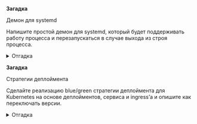 **Загадка**

Демон для systemd

Напишите простой демон для systemd, который будет поддерживать работу процесса и перезапускаться в случае выхода из строя процесса.

<details>
  <summary>Отгадка</summary>
  Будем делать всё очень минималистично, но так, чтобы нескучно. Для минимализма сервисом будет netcat, пишущий в локальный файл:
  
  ```bash
  netcat -4 -l 3333 >> /tmp/dump
  ```
  А для веселья будем проверять non-privileged services, которые завезли в SystemD 239. Нужно же когда-нибудь это попробовать.
  Создадим директорию и юнит-файл:
  ```bash
onboard@dceu0858:~$ mkdir -p .config/systemd/user/
onboard@dceu0858:~$ cat >.config/systemd/user/mytest.service
[Unit]
Description="A test service"

[Service]
ExecStart=/bin/sh -c '/usr/bin/netcat -4 -l 3333 >> /tmp/dump'
Type=simple
Restart=always
```
Небольшие пояснения. Сознательно опущены After, Requres и прочее. /bin/sh вызывается для того, чтобы наш редирект в файл работал. По умолчанию SystemD не запускает никакого командного интерпретатора, а просто передаёт всё, что после имени бинарника, в качестве параметров. Type=simple потому, что sh умрёт вслед за netcat'ом, поскольку ему будет больше нечего делать. Ну, и Restart=always будет перезапускать сервис всегда, даже если exit code == 0.

Скажем, что systemd-userd для моего пользователя должен стартовать вместе с системой, иначе сервис умрёт при выходе пользователя из системы:
```bash
onboard@dceu0858:~$ sudo loginctl enable-linger onboard
```
Загрузим новые юниты:
```bash
onboard@dceu0858:~$ systemctl --user daemon-reload
```
Запустим, проверим статус:
```bash
onboard@dceu0858:~$ systemctl --user start mytest
onboard@dceu0858:~$ systemctl --user status mytest
● mytest.service - "A test service"
     Loaded: loaded (/home/onboard/.config/systemd/user/mytest.service; static; vendor preset: enabled)
     Active: active (running) since Thu 2021-04-15 10:21:57 CEST; 4s ago
   Main PID: 24886 (sh)
     CGroup: /user.slice/user-1000.slice/user@1000.service/mytest.service
             ├─24886 /bin/sh -c /usr/bin/netcat -4 -l 3333 >> /tmp/dump
             └─24887 /usr/bin/netcat -4 -l 3333

Apr 15 10:21:57 dceu0858 systemd[24709]: Started "A test service".
```

Убъём процесс и посмотрим, перезапустился ли он:
```bash
onboard@dceu0858:~$ kill 24887
onboard@dceu0858:~$ systemctl --user status mytest
● mytest.service - "A test service"
     Loaded: loaded (/home/onboard/.config/systemd/user/mytest.service; static; vendor preset: enabled)
     Active: active (running) since Thu 2021-04-15 10:22:27 CEST; 2s ago
   Main PID: 24890 (sh)
     CGroup: /user.slice/user-1000.slice/user@1000.service/mytest.service
             ├─24890 /bin/sh -c /usr/bin/netcat -4 -l 3333 >> /tmp/dump
             └─24891 /usr/bin/netcat -4 -l 3333

Apr 15 10:22:27 dceu0858 systemd[24709]: mytest.service: Scheduled restart job, restart counter is at 1.
Apr 15 10:22:27 dceu0858 systemd[24709]: Stopped "A test service".
Apr 15 10:22:27 dceu0858 systemd[24709]: Started "A test service".
```
Всё работает ровно как и заказано.
</details>


**Загадка**

Стратегии деплоймента

Сделайте реализацию blue/green стратегии деплоймента для Kubernetes на основе деплойментов, сервиса и ingress’а и опишите как переключать версии.


<details>
  <summary>Отгадка</summary>

В качестве примера приложений возьмём просто Apache двух разных версий.
Репликасет с Apache 2.4.41:
```bash
$ curl https://raw.githubusercontent.com/Gutttlt/kube-play/main/blue-green-deploy-v1.yaml
# V1: httpd 2.4.41
apiVersion: apps/v1
kind: Deployment
metadata:
  name: app-v1
spec:
  selector:
    matchLabels:
      app: app-v1
  replicas: 2
  template:
    metadata:
      labels:
        app: app-v1
    spec:
      containers:
        - name: app-v1
          image: docker.io/library/httpd:2.4.41
          ports:
            - containerPort: 80
```

То же, но с Apache 2.4.46:
```bash
$ curl https://raw.githubusercontent.com/Gutttlt/kube-play/main/blue-green-deploy-v2.yaml
# V2: httpd 2.4.46
apiVersion: apps/v1
kind: Deployment
metadata:
  name: app-v2
spec:
  selector:
    matchLabels:
      app: app-v2
  replicas: 2
  template:
    metadata:
      labels:
        app: app-v2
    spec:
      containers:
        - name: app-v2
          image: docker.io/library/httpd:2.4.46
          ports:
            - containerPort: 80
```

Применим оба:
```bash
$ kubectl apply -f https://raw.githubusercontent.com/Gutttlt/kube-play/main/blue-green-deploy-v1.yaml
deployment.apps/app-v1 created
$ kubectl apply -f https://raw.githubusercontent.com/Gutttlt/kube-play/main/blue-green-deploy-v2.yaml
deployment.apps/app-v2 created
```

Убедимся, что всё поднялось (ну, или ещё поднимается, слишком поздно заметил):
```bash
$ kubectl get rs,pods
NAME                                DESIRED   CURRENT   READY   AGE
replicaset.apps/app-v1-5d5dfcc7b    2         2         0       10s
replicaset.apps/app-v2-7c97464cdf   2         2         0       6s

NAME                          READY   STATUS              RESTARTS   AGE
pod/app-v1-5d5dfcc7b-88dnf    0/1     ContainerCreating   0          10s
pod/app-v1-5d5dfcc7b-rlpwh    0/1     ContainerCreating   0          10s
pod/app-v2-7c97464cdf-lvck4   0/1     ContainerCreating   0          6s
pod/app-v2-7c97464cdf-rbp8b   0/1     ContainerCreating   0          6s
```

Далее можно пойти двумя путями: сделать сервис, который будем переключать между репликасетами, или же несколько сервисов, и переключать между ними будем на уровне трафик-менеджера. Из текста задания неясно, каким именно способом это должно быть реализовано, поэтому выбираем любой разумный. В данном случае будем переключать в сервисе (хотя вариант с переключением в ингрессе почему-то кажется более правильным).

Оределим сервис, посылающий на первую версию приложения:
```bash
$ curl https://raw.githubusercontent.com/Gutttlt/kube-play/main/blue-green-deploy-service.yaml
# A service
apiVersion: v1
kind: Service
metadata:
  name: service
spec:
  selector:
    app: app-v1
  ports:
    - protocol: TCP
      port: 80
      targetPort: 80
```

Применим и убедимся, что он живой:
```bash
$ kubectl apply -f https://raw.githubusercontent.com/Gutttlt/kube-play/main/blue-green-deploy-service.yaml
service/service created
$ kubectl get services
NAME         TYPE        CLUSTER-IP      EXTERNAL-IP   PORT(S)   AGE
kubernetes   ClusterIP   10.96.0.1       <none>        443/TCP   53s
service      ClusterIP   10.96.163.180   <none>        80/TCP    6s
```
Теперь посмотрим, куда же он нас в действительности посылает:
```bash
$ curl -sD - http://10.96.163.180 | grep Apache
Server: Apache/2.4.41 (Unix)
```
Отлично, а теперь поменяем версию приложения на v2 (которая с Apache 2.4.46) и применим изменения:
```bash
$ curl -s  https://raw.githubusercontent.com/Gutttlt/kube-play/main/blue-green-deploy-service.yaml | sed -e 's/app-v1/app-v2/' | kubectl apply -f -
service/service configured
```
Куда нас теперь посылают?
```bash
$ curl -sD - http://10.96.163.180 | grep Apache
Server: Apache/2.4.46 (Unix)
```
Именно, в 2.4.46, как мы и хотели. Старые поды при этом живут, поскольку мы не просили их убивать. Потом можно убрать с помощью kubectl delete -f ...

Теперь убедимся, что у нас крутится какой-нибудь ингресс-контроллер:
```bash
$ kubectl get pods --namespace=kube-system | grep ingress
nginx-ingress-controller-6fc5bcc8c9-czkwf   0/1     Running   0          28s
```
Определим, что хотим отправить /app на наш сервис:
```bash
$ curl  https://raw.githubusercontent.com/Gutttlt/kube-play/main/blue-green-deploy-ingress.yaml
apiVersion: networking.k8s.io/v1beta1
kind: Ingress
metadata:
  name: app-ingress
  annotations: 
    nginx.ingress.kubernetes.io/rewrite-target: /
spec:
  rules:
    - http:
        paths:
        - path: /app
          backend:
            serviceName: service
            servicePort: 80
```

Применим, насладимся:
```bash
$ kubectl apply -f  https://raw.githubusercontent.com/Gutttlt/kube-play/main/blue-green-deploy-ingress.yaml
ingress.networking.k8s.io/app-ingress created

$ kubectl get ingress
NAME          HOSTS   ADDRESS       PORTS   AGE
app-ingress   *       172.17.0.30   80      17m

$ curl http://172.17.0.30/app 
<html><body><h1>It works!</h1></body></html>
```

</details>

